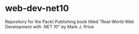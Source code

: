 # web-dev-net10
Repository for the Packt Publishing book titled "Real-World Web Development with .NET 10" by Mark J. Price
